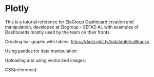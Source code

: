 # Plotly

This is a tutorial reference for EloGroup Dashboard creation and manipulation,
developed at Elogroup - SEFAZ-AL with examples of Dashboards mostly used 
by the team on their fronts.

Creating bar graphs with tables:
https://dash.plot.ly/datatable/callbacks

Using pandas for data manipulation:

Uploading and using vectorized images:

CSS(reference):

